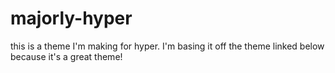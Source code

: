 # majorly-hyper

this is a theme I'm making for hyper. I'm basing it off the theme linked below because it's a great theme!


